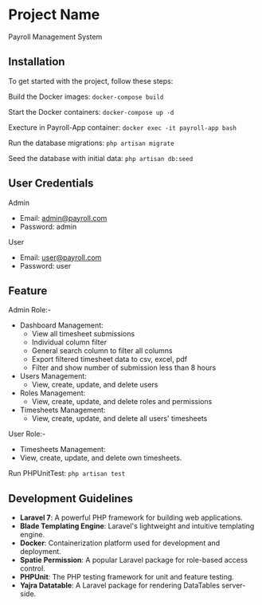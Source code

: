 # Project Name
Payroll Management System

## Installation
To get started with the project, follow these steps:

Build the Docker images:
```docker-compose build```

Start the Docker containers:
```docker-compose up -d```

Execture in Payroll-App container:
```docker exec -it payroll-app bash```

Run the database migrations:
```php artisan migrate```

Seed the database with initial data:
```php artisan db:seed```

## User Credentials
Admin
- Email: admin@payroll.com
- Password: admin

User
- Email: user@payroll.com
- Password: user

## Feature
Admin Role:-
- Dashboard Management:
    - View all timesheet submissions
    - Individual column filter
    - General search column to filter all columns
    - Export filtered timesheet data to csv, excel, pdf
    - Filter and show number of submission less than 8 hours
- Users Management:
    - View, create, update, and delete users
- Roles Management:
    - View, create, update, and delete roles and permissions
- Timesheets Management:
    - View, create, update, and delete all users' timesheets

User Role:-
- Timesheets Management:
-   View, create, update, and delete own timesheets.

Run PHPUnitTest:
```php artisan test```

## Development Guidelines
- **Laravel 7**: A powerful PHP framework for building web applications.
- **Blade Templating Engine**: Laravel's lightweight and intuitive templating engine.
- **Docker**: Containerization platform used for development and deployment.
- **Spatie Permission**: A popular Laravel package for role-based access control.
- **PHPUnit**: The PHP testing framework for unit and feature testing.
- **Yajra Datatable**: A Laravel package for rendering DataTables server-side.
